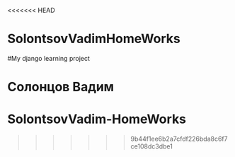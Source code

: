 <<<<<<< HEAD
# SolontsovVadimHomeWorks
#My django learning project

Солонцов Вадим
=======
# SolontsovVadim-HomeWorks
>>>>>>> 9b44f1ee6b2a7cfdf226bda8c6f7ce108dc3dbe1
